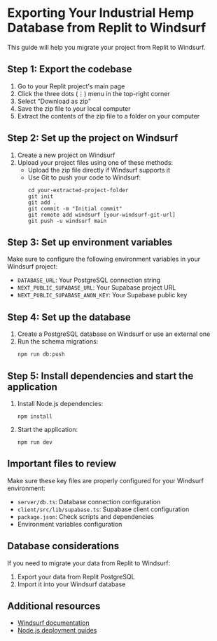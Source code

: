 # Exporting Your Industrial Hemp Database from Replit to Windsurf

This guide will help you migrate your project from Replit to Windsurf.

## Step 1: Export the codebase

1. Go to your Replit project's main page
2. Click the three dots (⋮) menu in the top-right corner
3. Select "Download as zip"
4. Save the zip file to your local computer
5. Extract the contents of the zip file to a folder on your computer

## Step 2: Set up the project on Windsurf

1. Create a new project on Windsurf
2. Upload your project files using one of these methods:
   - Upload the zip file directly if Windsurf supports it
   - Use Git to push your code to Windsurf:
     ```
     cd your-extracted-project-folder
     git init
     git add .
     git commit -m "Initial commit"
     git remote add windsurf [your-windsurf-git-url]
     git push -u windsurf main
     ```

## Step 3: Set up environment variables

Make sure to configure the following environment variables in your Windsurf project:

- `DATABASE_URL`: Your PostgreSQL connection string
- `NEXT_PUBLIC_SUPABASE_URL`: Your Supabase project URL
- `NEXT_PUBLIC_SUPABASE_ANON_KEY`: Your Supabase public key

## Step 4: Set up the database

1. Create a PostgreSQL database on Windsurf or use an external one
2. Run the schema migrations:
   ```
   npm run db:push
   ```

## Step 5: Install dependencies and start the application

1. Install Node.js dependencies:
   ```
   npm install
   ```

2. Start the application:
   ```
   npm run dev
   ```

## Important files to review

Make sure these key files are properly configured for your Windsurf environment:

- `server/db.ts`: Database connection configuration
- `client/src/lib/supabase.ts`: Supabase client configuration
- `package.json`: Check scripts and dependencies
- Environment variables configuration

## Database considerations

If you need to migrate your data from Replit to Windsurf:

1. Export your data from Replit PostgreSQL
2. Import it into your Windsurf database

## Additional resources

- [Windsurf documentation](https://windsurf.io/docs)
- [Node.js deployment guides](https://nodejs.org/en/learn/getting-started/deployment)